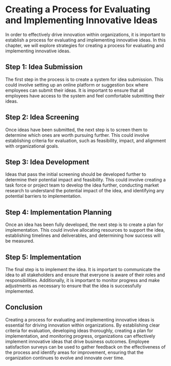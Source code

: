 # Creating a Process for Evaluating and Implementing Innovative Ideas

In order to effectively drive innovation within organizations, it is important to establish a process for evaluating and implementing innovative ideas. In this chapter, we will explore strategies for creating a process for evaluating and implementing innovative ideas.

Step 1: Idea Submission
-----------------------

The first step in the process is to create a system for idea submission. This could involve setting up an online platform or suggestion box where employees can submit their ideas. It is important to ensure that all employees have access to the system and feel comfortable submitting their ideas.

Step 2: Idea Screening
----------------------

Once ideas have been submitted, the next step is to screen them to determine which ones are worth pursuing further. This could involve establishing criteria for evaluation, such as feasibility, impact, and alignment with organizational goals.

Step 3: Idea Development
------------------------

Ideas that pass the initial screening should be developed further to determine their potential impact and feasibility. This could involve creating a task force or project team to develop the idea further, conducting market research to understand the potential impact of the idea, and identifying any potential barriers to implementation.

Step 4: Implementation Planning
-------------------------------

Once an idea has been fully developed, the next step is to create a plan for implementation. This could involve allocating resources to support the idea, establishing timelines and deliverables, and determining how success will be measured.

Step 5: Implementation
----------------------

The final step is to implement the idea. It is important to communicate the idea to all stakeholders and ensure that everyone is aware of their roles and responsibilities. Additionally, it is important to monitor progress and make adjustments as necessary to ensure that the idea is successfully implemented.

Conclusion
----------

Creating a process for evaluating and implementing innovative ideas is essential for driving innovation within organizations. By establishing clear criteria for evaluation, developing ideas thoroughly, creating a plan for implementation, and monitoring progress, organizations can effectively implement innovative ideas that drive business outcomes. Employee satisfaction surveys can be used to gather feedback on the effectiveness of the process and identify areas for improvement, ensuring that the organization continues to evolve and innovate over time.
